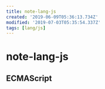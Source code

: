 ```yaml
---
title: note-lang-js
created: '2019-06-09T05:36:13.734Z'
modified: '2019-07-03T05:35:54.337Z'
tags: [lang/js]
---
```


# note-lang-js

## ECMAScript


